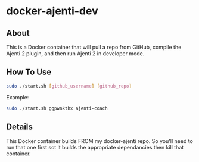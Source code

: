 # docker-ajenti-dev
## About
This is a Docker container that will pull a repo from GitHub, compile the Ajenti 2 plugin, and then run Ajenti 2 in developer mode.
## How To Use
```bash
sudo ./start.sh [github_username] [github_repo]
```
Example:
```bash
sudo ./start.sh ggpwnkthx ajenti-coach
```
## Details
This Docker container builds FROM my docker-ajenti repo. So you'll need to run that one first sot it builds the appropriate dependancies then kill that container.
